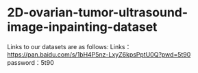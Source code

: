 # 2D-ovarian-tumor-ultrasound-image-inpainting-dataset

Links to our datasets are as follows:
Links：https://pan.baidu.com/s/1bH4P5nz-LxyZ6kpsPptU0Q?pwd=5t90 
password：5t90
